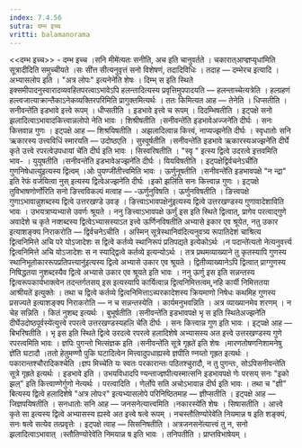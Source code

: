 ```yaml
---
index: 7.4.56
sutra: दम्भ इच्च
vritti: balamanorama
---
```


<<दम्भ इच्च>> - दम्भ इच्च ।सनि मीमे॑त्यतः सनीति, अच इति चानुवर्तते । चकारात्आप्ज्ञप्यृधा॑मिति सूत्रादीदिति समुच्चीयते ।सः सी॑त्त सीत्यनुवृत्तं सनो विशेषणं, तदादिविधिः । तदाह —  दम्भेरच इत्यादि । अभ्यासलोप इति । "अत्र लोपः" इत्यनेने॑ति शेषः । दिम्भ् स इति स्थिते इक्समीपादनुस्वारादव्यवहितपरत्वाऽभावेऽपि हलन्तादित्यस्य प्रवृत्तिमुपपादयति  —  हलन्ताच्चेत्यत्रेति । हल्ग्रहणं हल्त्वजात्याक्रान्तैकाऽनेकव्यक्तिरपरिमिति प्रागुक्तमित्यर्थः । ततः किमित्यत आह —  तेनेति । धिप्सतीति ।सनीवन्ते॑ति इडभावे इत्त्वे रूपम् । धीप्सतीति । इडभावे इत्त्वे च रूपम् । दिदम्भिषतीति । इट्पक्षे सनो झलादित्वाऽभावादकित्त्वान्नलोपो नेति भावः । शिश्रीषतीति ।सनीवन्ते॑ति इडभावेअज्जने॑ति दीर्घः । सनः कित्तवान्न गुणः । इट्पक्षे आह —  शिश्रयिषतीति । अझलादित्वान्न कित्त्वं, नाप्यज्झनेति दीर्घः । स्वृधातोः सनि ऋकारस्य उत्त्वविधिं स्मारयति —  उदोष्ठएति । सुस्वूर्षतीति ।सनीवन्ते॑ति इडभावे ऋकारस्यअज्झने॑ति दीर्घे कृते उत्त्वे रपरत्वेउपधायां चे॑ति दीर्घ इति भावः । सिस्वरिषतीति । "स्वृ	" इत्स्य द्वित्वे उदरत्वे इत्तवमिति भाव- । युयूषतीति ।सनीवन्ते॑ति इडभावेअज्झने॑ति दीर्घः । यियविषतीति । इट्पक्षेद्विर्वचनेऽची॑ति गुणनिषेधात्यु॑इत्यस्य द्वित्वम् ।ओः पुयण्जी॑तीत्त्वमिति भावः । ऊर्णुनूषतीति ।सनीवन्ते॑ति इडभावपक्षे "न न्द्रा" इति रेफं वर्जयित्वा नुस् इत्यस्य द्वित्वेअज्झने॑ति दीर्घः ।इको झलि॑ति सनः कित्त्वान्न गुणः । इट्पक्षे तुविभाषणोर्णो॑रिति सनो ङित्त्वविकल्पं मत्वाह — -ऊर्णुनुविषति । ऊर्णुनविषतीति । ङित्त्वपक्षे गुणाऽभावान्नुशब्दस्य द्वित्वे उत्तरखण्डे उवङ् । ङित्त्वाऽभावपक्षेनु॑इत्यस्य द्वित्वे उत्तरखण्डस्य गुणावादेशाविति भावः । उभयत्राप्यभ्यासे उवर्णः श्रूयते । ननु ङित्त्वाऽभावपक्षे ऊर्णुं इस इति स्थिते द्वित्वात्, प्रागेव परत्वाद्गुणे अवादेशे च कृते नव्शब्दस्य द्वित्वेऽभ्यासस्याऽत इत्त्वे ऊर्णिनविषतीति अभ्यासे इकार एव श्रूयेत, नतु उकार इत्याशङ्क्य निराकरोति —  द्विर्वचनेऽचीति । अस्मिन् सूत्रेस्थानिव॑दित्यनुवत्र्य रूपातिदेशं चाश्रित्य द्वित्वनिमित्ते अचि परे योऽजादेशः स द्वित्वे कर्तव्ये स्थानिरूपं प्रतिपद्यते इत्येकोऽर्थः ।न पदान्ते॑त्यतो नेत्यनुवर्त्त्य द्वित्वनिमित्ते अचि योऽजादेशः स न स्याद्द्वित्वे कर्तव्ये इत्यन्योऽर्थः । तत्र प्रथमव्याख्याने तु कृतस्यापि गुणस्य स्थानिभूतोकाररूपप्रतिपत्त्यानु॑इत्यस्य द्वित्वे अभ्यासे उकार एव श्रूयते । द्वितीव्याख्यानेऽपि द्वित्वात् प्राग्गुणस्य निषिद्धतया नुशब्दस्यैव द्वित्वे अभ्यासे उकार एव श्रूयते इति भावः । ननु ऊर्णु इस इति सन्नन्तस्य द्वित्वरूपकार्यभाक्त्वेन तदन्तर्गतसय् इस इत्यस्यापि कार्यित्वान्न द्वित्वनिमित्तत्वम्,नहि कार्यी निमित्ततया आश्रीयते॑ इत्युक्तेः । तथा च द्वित्वे कर्तव्ये द्वित्वनिमित्ताऽच्परकादेशस्य क्रियमाणो निषेधः कथमिह गुणस्य प्रसज्यते इत्याशङ्क्य निराकरोति —  न च सन्नन्तस्येति । कार्यमनुभवन्निति । अत्र व्याख्यानमेव शरणम् । न चेह सन्निति । कितं नुशब्द इत्यर्थः । बुभूर्षतीति ।सनीवन्ते॑ति इडभावपक्षे भृ स इति स्थितेअज्झने॑ति दीर्घेउदोष्ठपूर्वस्ये॑त्युत्त्वे रपरत्वे उत्तरखण्डस्यहलि चे॑ति दीर्घः । सनः कित्त्वान्न गुण इति भावः । इट्पक्षे आह —  बिभरिषतीति । भृ इस इति स्थिते द्वित्वे उरदत्वे रपरत्वे हलादिशेषे अभ्यासस्य अत इत्त्वे उत्तरखण्डस्य गुणे रपरत्वमिति भावः । ज्ञपिः पुगन्तो भित्संज्ञक इति ।सनीवन्ते॑ति सूत्रे गृह्रते॑ इति शेषः ।मारणतोषणनिशामनेषु ज्ञे॑ति घटादौ ।ततो हेतुमण्णौ पुकि घटादित्वेन मित्त्वादुपधाह्यस्वे ज्ञपीति ण्नय्तो गृह्रत इत्यर्थः । पकारान्तश्चौरादिकश्चेति ।ज्ञप मिच्चे॑ति यः स्वतः परकारान्तः पठितश्चुरादौ, न तु पुगन्तः, सोऽपिसनीवन्ते॑ति सूत्रे गृह्रते इत्यर्थः । इडभावे इति । उभयविधादपि ण्यन्ताज्ज्ञपीत्यस्मात्सनि इडभावपक्षे णेः परसय् सनः "इको झल्" इति कित्त्वाण्णेर्गुणो नेत्यर्थः । परत्वादिति । णेर्लोपे सति अचोऽभावान्न दीर्घ इति भावः । तथा च "ज्ञी" बित्यस्य द्वित्वे हलादिशेषे "अत्र लोपःर" इत्यभ्यासलोपे परिनिष्ठितमाह —  ज्ञीप्सतीति । इट्पक्षे आह —  जिज्ञपयिषतीति । सनधातोः सनि आह —  जनसनेत्यात्त्वमिति ।नकारस्ये॑ति शेषः । सिषासतीति । आत्त्वे कृते सा इत्यस्य द्वित्वे अभ्यासस्य ह्यस्वे अत इत्त्वे षत्वे रूपम् । नचस्तौतिण्योरेवे॑ति नियमान्न ष इति शङ्क्यं, सनः षत्वे सत्येव तत्प्रवृत्तेः । इट्पक्षे त्वाह —  सिसनिषतीति । अत्रजनसने॑त्यात्त्वं तु न, सनो झलादित्वाऽभावात् ।स्तौतिण्योरेवे॑ति निमयान्न ष इति भावः । तनिपतीति । प्राप्तविभाषेयम् ।
